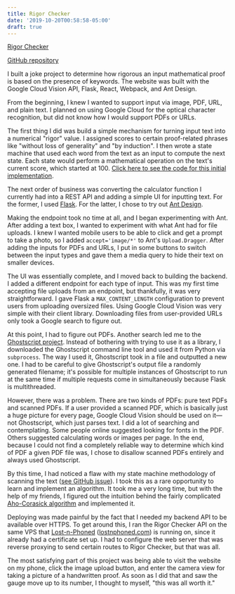 ```yaml
---
title: Rigor Checker
date: '2019-10-20T00:58:58-05:00'
draft: true
---
```

[Rigor Checker](https://keanemind.github.io/rigor-checker/)

[GitHub repository](https://github.com/keanemind/rigor-checker)

I built a joke project to determine how rigorous an input mathematical proof is based on the presence of keywords. The website was built with the Google Cloud Vision API, Flask, React, Webpack, and Ant Design.

From the beginning, I knew I wanted to support input via image, PDF, URL, and plain text. I planned on using Google Cloud for the optical character recognition, but did not know how I would support PDFs or URLs.

The first thing I did was build a simple mechanism for turning input text into a numerical "rigor" value. I assigned scores to certain proof-related phrases like "without loss of generality" and "by induction". I then wrote a state machine that used each word from the text as an input to compute the next state. Each state would perform a mathematical operation on the text's current score, which started at 100. [Click here to see the code for this initial implementation](https://github.com/keanemind/rigor-checker/blob/474cf93d17b410b1c17bfa74b5651572781b24b8/rigor_calculator.py).

The next order of business was converting the calculator function I currently had into a REST API and adding a simple UI for inputting text. For the former, I used [Flask](https://palletsprojects.com/p/flask/). For the latter, I chose to try out [Ant Design](https://ant.design/). 

Making the endpoint took no time at all, and I began experimenting with Ant. After adding a text box, I wanted to experiment with what Ant had for file uploads. I knew I wanted mobile users to be able to click and get a prompt to take a photo, so I added `accept='image/*'` to Ant's `Upload.Dragger`. After adding the inputs for PDFs and URLs, I put in some buttons to switch between the input types and gave them a media query to hide their text on smaller devices.

The UI was essentially complete, and I moved back to building the backend. I added a different endpoint for each type of input. This was my first time accepting file uploads from an endpoint, but thankfully, it was very straightforward. I gave Flask a `MAX_CONTENT_LENGTH` configuration to prevent users from uploading oversized files. Using Google Cloud Vision was very simple with their client library. Downloading files from user-provided URLs only took a Google search to figure out.

At this point, I had to figure out PDFs. Another search led me to the [Ghostscript project](https://ghostscript.com/). Instead of bothering with trying to use it as a library, I downloaded the Ghostscript command line tool and used it from Python via `subprocess`. The way I used it, Ghostscript took in a file and outputted a new one. I had to be careful to give Ghostscript's output file a randomly generated filename; it's possible for multiple instances of Ghostscript to run at the same time if multiple requests come in simultaneously because Flask is multithreaded.

However, there was a problem. There are two kinds of PDFs: pure text PDFs and scanned PDFs. If a user provided a scanned PDF, which is basically just a huge picture for every page, Google Cloud Vision should be used on it—not Ghostscript, which just parses text. I did a lot of searching and contemplating. Some people online suggested looking for fonts in the PDF. Others suggested calculating words or images per page. In the end, because I could not find a completely reliable way to determine which kind of PDF a given PDF file was, I chose to disallow scanned PDFs entirely and always used Ghostscript. 

By this time, I had noticed a flaw with my state machine methodology of scanning the text ([see GitHub issue](https://github.com/keanemind/rigor-checker/issues/5)). I took this as a rare opportunity to learn and implement an algorithm. It took me a very long time, but with the help of my friends, I figured out the intuition behind the fairly complicated [Aho-Corasick algorithm](https://en.wikipedia.org/wiki/Aho%E2%80%93Corasick_algorithm) and implemented it. 

Deploying was made painful by the fact that I needed my backend API to be available over HTTPS. To get around this, I ran the Rigor Checker API on the same VPS that [Lost-n-Phoned](https://github.com/ljacob15/lost-and-phoned) ([lostnphoned.com](https://www.lostnphoned.com/)) is running on, since it already had a certificate set up. I had to configure the web server that was reverse proxying to send certain routes to Rigor Checker, but that was all. 

The most satisfying part of this project was being able to visit the website on my phone, click the image upload button, and enter the camera view for taking a picture of a handwritten proof. As soon as I did that and saw the gauge move up to its number, I thought to myself, "this was all worth it."
